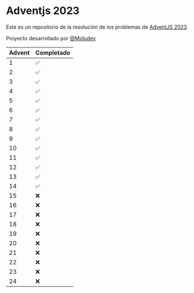 # Adventjs 2023

Este es un repositorio de la resolución de los problemas de [AdventJS 2023](https://adventjs.dev/).

Proyecto desarrollado por [@Midudev](https://github.com/midudev/)

<div style="text-align: center;">

| Advent  | Completado |
| ------- | ---------- |
| 1 | ✅ |
| 2 | ✅ |
| 3 | ✅ |
| 4 | ✅ |
| 5 | ✅ |
| 6 | ✅ |
| 7 | ✅ |
| 8 | ✅ |
| 9 | ✅ |
| 10 | ✅ |
| 11 | ✅ |
| 12 | ✅ |
| 13 | ✅ |
| 14 | ✅ |
| 15 | ❌ |
| 16 | ❌ |
| 17 | ❌ |
| 18 | ❌ |
| 19 | ❌ |
| 20 | ❌ |
| 21 | ❌ |
| 22 | ❌ |
| 23 | ❌ |
| 24 | ❌ |

</div>